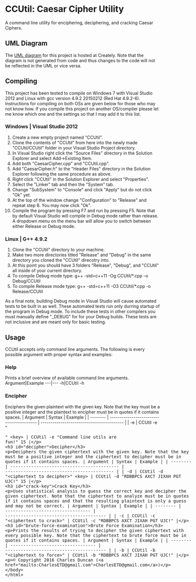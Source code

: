 # CCUtil: Caesar Cipher Utility
A command line utility for enciphering, deciphering, and cracking Caesar Ciphers.

## UML Diagram
The <a href="https://creately.com/diagram/ijdk9blp1/PtoZQMSObbDN1fG1mCMRB4c7mfQ%3D" target="_blank">UML diagram</a> for this project is hosted at Creately. Note that the diagram is not generated from code and thus changes to the code will not be reflected in the UML or vice versa.

## Compiling
This project has been tested to compile on Windows 7 with Visual Studio 2012 and Linux with gcc version 4.9.2 20150212 (Red Hat 4.9.2-6). Instructions for compiling on both OSs are given below for those who may not know how. If you compile this project on another OS/compiler please let me know which one and the settings so that I may add it to this list.

### Windows | Visual Studio 2012
1. Create a new empty project named "CCUtil".
2. Clone the contents of "CCUtil" from here into the newly made "CCUtil/CCUtil" folder in your Visual Studio Project directory.
3. In Visual Studio right click the "Source Files" directory in the Solution Explorer and select Add->Existing Item.
4. Add both "CaesarCipher.cpp" and "CCUtil.cpp".
5. Add "CaesarCipher.h" to the "Header Files" directory in the Solution Explorer following the same procedure as above.
6. Right click "CCUtil" in the Solution Explorer and select "Properties".
7. Select the "Linker" tab and then the "System" tab.
8. Change "SubSystem" to "Console" and click "Apply" but do not click "Ok" yet.
9. At the top of the window change "Configuration" to "Release" and repeat step 8. You may now click "Ok".
10. Compile the program by pressing F7 and run by pressing F5. Note that by default Visual Studio will compile in Debug mode rather than release. A dropdown menu on the menu bar will allow you to switch between either Release or Debug mode.

### Linux | G++ 4.9.2
1. Clone the "CCUtil" directory to your machine.
2. Make two more directories titled "Release" and "Debug" in the same directory you cloned the "CCUtil" direcotry into.
3. At this point you should have 3 folders "Release", "Debug", and "CCUtil" all inside of your current directory.
4. To compile Debug mode type: g++ -std=c++11 -Og CCUtil/*.cpp -o Debug/CCUtil
5. To compile Release mode type: g++ -std=c++11 -O3 CCUtil/*.cpp -o Release/CCUtil

As a final note, building Debug mode in Visual Studio will cause automated tests to be built in as well. These automated tests run only durring startup of the program in Debug mode. To include these tests in other compilers you must manually define "_DEBUG" for for your Debug builds. These tests are not inclusive and are meant only for basic testing.

## Usage
CCUtil accepts only command line arguments. The following is every possible argument with proper syntax and examples:

### Help
Prints a brief overview of available command line arguments.
Argument|Example
---|---
-h|CCUtil -h

### Encipher
Enciphers the given plaintext with the given key. Note that the key must be a positive integer and the plaintext to encipher must be in quotes if it contains spaces.
| Argument | Syntax                                    | Example                                    |
| -------- | ----------------------------------------- | ------------------------------------------ |
| -e       | CCUtil -e "<plaintext to encipher>" <key> | CCUtil -e "Command line utils are fun!" 15 |

### Decipher
Deciphers the given ciphertext with the given key. Note that the key must be a positive integer and the ciphertext to decipher must be in quotes if it contains spaces.
| Argument | Syntax                                     | Example                                    |
| -------- | ------------------------------------------ | ------------------------------------------ |
| -d       | CCUtil -d "<ciphertext to decipher>" <key> | CCUtil -d "RDBBPCS AXCT JIXAH PGT UJC!" 15 |

### Crack Key
Uses statistical analysis to guess the correct key and decipher the given ciphertext. Note that the ciphertext to analyze must be in quotes if it contains spaces and that the resulting plaintext is only a guess and may not be correct.
| Argument | Syntax                            | Example                                 |
| -------- | --------------------------------- | --------------------------------------- |
| -c       | CCUtil -c "<ciphertext to crack>" | CCUtil -c "RDBBPCS AXCT JIXAH PGT UJC!" |

### Brute Force Examination
Prints the results of trying to decipher the given ciphertext with every possible key. Note that the ciphertext to brute force must be in quotes if it contains spaces.
| Argument | Syntax                            | Example                                 |
| -------- | --------------------------------- | --------------------------------------- |
| -b       | CCUtil -b "<ciphertext to force>" | CCUtil -b "RDBBPCS AXCT JIXAH PGT UJC!" |

© Copyright 2016 Charles Duncan (CharlesETD@gmail.com)
